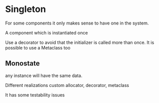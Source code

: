 # Singleton

For some components it only makes sense to have one in the system. 

A component which is instantiated once

Use a decorator to avoid that the initializer is called more than once. It is possible to use a Metaclass too

## Monostate

any instance will have the same data. 

Different realizations
custom allocator, decorator, metaclass

It has some testability issues